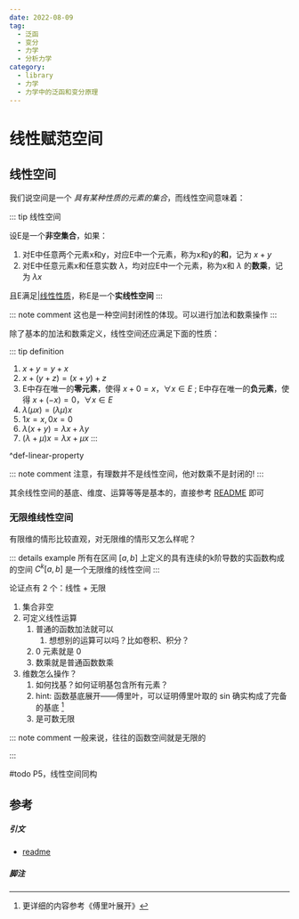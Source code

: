 ```yaml
---
date: 2022-08-09
tag:
  - 泛函
  - 变分
  - 力学
  - 分析力学
category:
  - library
  - 力学
  - 力学中的泛函和变分原理
---
```



# 线性赋范空间


## 线性空间

我们说空间是一个 *具有某种性质的元素的集合*，而线性空间意味着：

::: tip 线性空间

设E是一个**非空集合**，如果：
1. 对E中任意两个元素x和y，对应E中一个元素，称为x和y的**和**，记为 $x+y$
2. 对E中任意元素x和任意实数 $\lambda$，均对应E中一个元素，称为x和 $\lambda$ 的**数乘**，记为 $\lambda x$

且E满足[|线性性质](./)，称E是一个**实线性空间**
:::


::: note comment
这也是一种空间封闭性的体现。可以进行加法和数乘操作
:::


除了基本的加法和数乘定义，线性空间还应满足下面的性质：

::: tip definition
1. $x+y=y+x$
2. $x+(y+z)=(x+y)+z$
3. E中存在唯一的**零元素**，使得 $x+0=x， \forall x\in E$ ; E中存在唯一的**负元素**，使得 $x+(-x)=0， \forall x\in E$
4. $\lambda (\mu x) =(\lambda \mu) x$
5. $1x=x,0x=0$
6. $\lambda(x+y)=\lambda x + \lambda y$
7. $(\lambda + \mu) x = \lambda x + \mu x$
:::

^def-linear-property

::: note comment
注意，有理数并不是线性空间，他对数乘不是封闭的!
:::


其余线性空间的基底、维度、运算等等是基本的，直接参考 [README](./../../math/微分几何/README.md) 即可

### 无限维线性空间

有限维的情形比较直观，对无限维的情形又怎么样呢？

::: details example
所有在区间 $[a,b]$ 上定义的具有连续的k阶导数的实函数构成的空间 $C^k[a,b]$ 是一个无限维的线性空间
:::


论证点有 2 个：线性 + 无限

1. 集合非空
2. 可定义线性运算
	1. 普通的函数加法就可以
		1. 想想别的运算可以吗？比如卷积、积分？
	2. 0 元素就是 0
	3. 数乘就是普通函数数乘
3. 维数怎么操作？
	1. 如何找基？如何证明基包含所有元素？
	2. hint: 函数基底展开——傅里叶，可以证明傅里叶取的 sin 确实构成了完备的基底 [^1]
	3. 是可数无限

::: note comment
一般来说，往往的函数空间就是无限的

:::


#todo P5，线性空间同构




## 参考

##### 引文

- [readme](./readme.md)

##### 脚注

[^1]: 更详细的内容参考《傅里叶展开》
